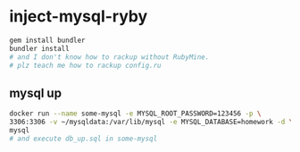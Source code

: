 # inject-mysql-ryby

```bash
gem install bundler
bundler install
# and I don't know how to rackup without RubyMine.
# plz teach me how to rackup config.ru 
```
## mysql up
```bash
docker run --name some-mysql -e MYSQL_ROOT_PASSWORD=123456 -p \
3306:3306 -v ~/mysqldata:/var/lib/mysql -e MYSQL_DATABASE=homework -d \
mysql
# and execute db_up.sql in some-mysql
```